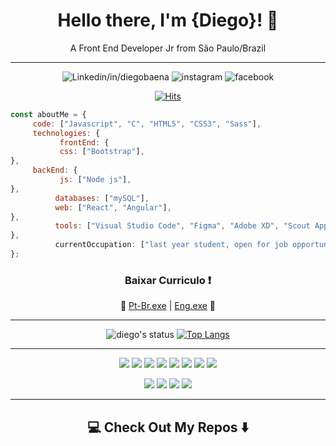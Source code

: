 <div align="center">

# Hello there, I'm {Diego}! 👋 
A Front End Developer Jr from São Paulo/Brazil

</div>

---
<div align="center">

![Linkedin/in/diegobaena](https://img.shields.io/badge/in/diegobaena-0077B5?style=for-the-badge&logo=linkedin&logoColor=white "www.linkedin.com")
![instagram](https://img.shields.io/badge//dihhbaena-E4405F?style=for-the-badge&logo=instagram&logoColor=white)
![facebook](https://img.shields.io/badge/DIHHBAENA-1877F2?style=for-the-badge&logo=facebook&logoColor=white)

[![Hits](https://hits.seeyoufarm.com/api/count/incr/badge.svg?url=https%3A%2F%2Fgithub.com%2Fdiegobaena89&count_bg=%233D76C8&title_bg=%23555555&icon=&icon_color=%23E7E7E7&title=visits&edge_flat=false)](https://hits.seeyoufarm.com)

</div>

```javascript
const aboutMe = {
     code: ["Javascript", "C", "HTML5", "CSS3", "Sass"],
     technologies: {
           frontEnd: {
           css: ["Bootstrap"],  
},
     backEnd: {
           js: ["Node js"],
},
          databases: ["mySQL"],
          web: ["React", "Angular"],
},
          tools: ["Visual Studio Code", "Figma", "Adobe XD", "Scout App"],
},
          currentOccupation: ["last year student, open for job opportunities"],
};

```
<div align="center">

  ### **Baixar Curriculo**    :heavy_exclamation_mark: 
  🔽  [Pt-Br.exe](https://drive.google.com/file/d/18iIRAZo_kw4X0bsv9sC-GrovtkVA1wKa/view?usp=sharing) |  [Eng.exe](https://drive.google.com/file/d/1O931vnfxBk7fN6pvAPZaSda4PE742ifq/view?usp=sharing)  🔽 


</div>


---
<div align="center">


![diego's status](https://github-readme-stats.vercel.app/api?username=diegobaena89&&theme=dark&show_show_icons=true) [![Top Langs](https://github-readme-stats.vercel.app/api/top-langs/?username=diegobaena89&langs_count=6&hide=html&theme=dark&layout=compact)](https://github.com/diegobaena89/github-readme-stats)

</div>


---


<div align="center"> <img src="https://img.shields.io/badge/javascript%20-%23323330.svg?&style=for-the-badge&logo=javascript&logoColor=%23F7DF1E"/> <img src="https://img.shields.io/badge/html5%20-%23E34F26.svg?&style=for-the-badge&logo=html5&logoColor=white"/> <img src="https://img.shields.io/badge/css3%20-%231572B6.svg?&style=for-the-badge&logo=css3&logoColor=white"/> <img src="https://img.shields.io/badge/c%20-%2300599C.svg?&style=for-the-badge&logo=c&logoColor=white"/> <img src="https://img.shields.io/badge/markdown-%23000000.svg?&style=for-the-badge&logo=markdown&logoColor=white"/> 
<img src="https://img.shields.io/badge/react%20-%2320232a.svg?&style=for-the-badge&logo=react&logoColor=%2361DAFB"/> <img src="https://img.shields.io/badge/bootstrap%20-%23563D7C.svg?&style=for-the-badge&logo=bootstrap&logoColor=white"/> <img src="https://img.shields.io/badge/SASS%20-hotpink.svg?&style=for-the-badge&logo=SASS&logoColor=white"/>

<img src="https://img.shields.io/badge/adobe%20xd%20-%23FF26BE.svg?&style=for-the-badge&logo=adobe%20xd&logoColor=white"/> <img src="https://img.shields.io/badge/adobe%20photoshop%20-%2331A8FF.svg?&style=for-the-badge&logo=adobe%20photoshop&logoColor=white"/> <img src="https://img.shields.io/badge/figma%20-%23F24E1E.svg?&style=for-the-badge&logo=figma&logoColor=white"/> <img src="https://img.shields.io/badge/github%20-%23121011.svg?&style=for-the-badge&logo=github&logoColor=white"/> </div>


---

## <div align="center"> 💻 Check Out My Repos ⬇️ </div>
